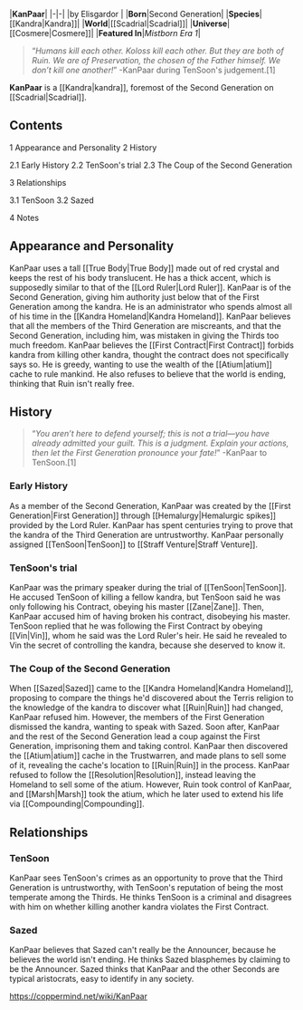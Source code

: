 |**KanPaar**|
|-|-|
|by  Elisgardor |
|**Born**|Second Generation|
|**Species**|[[Kandra\|Kandra]]|
|**World**|[[Scadrial\|Scadrial]]|
|**Universe**|[[Cosmere\|Cosmere]]|
|**Featured In**|*Mistborn Era 1*|

>“*Humans kill each other. Koloss kill each other. But they are both of Ruin. We are of Preservation, the chosen of the Father himself. We don’t kill one another!*”
\-KanPaar during TenSoon's judgement.[1]


**KanPaar** is a [[Kandra\|kandra]], foremost of the Second Generation on [[Scadrial\|Scadrial]].

## Contents

1 Appearance and Personality
2 History

2.1 Early History
2.2 TenSoon's trial
2.3 The Coup of the Second Generation


3 Relationships

3.1 TenSoon
3.2 Sazed


4 Notes


## Appearance and Personality
KanPaar uses a tall [[True Body\|True Body]] made out of red crystal and keeps the rest of his body translucent. He has a thick accent, which is supposedly similar to that of the [[Lord Ruler\|Lord Ruler]].
KanPaar is of the Second Generation, giving him authority just below that of the First Generation among the kandra. He is an administrator who spends almost all of his time in the [[Kandra Homeland\|Kandra Homeland]]. KanPaar believes that all the members of the Third Generation are miscreants, and that the Second Generation, including him, was mistaken in giving the Thirds too much freedom.
KanPaar believes the [[First Contract\|First Contract]] forbids kandra from killing other kandra, thought the contract does not specifically says so. He is greedy, wanting to use the wealth of the [[Atium\|atium]] cache to rule mankind. He also refuses to believe that the world is ending, thinking that Ruin isn't really free.

## History
>“*You aren’t here to defend yourself; this is not a trial—you have already admitted your guilt. This is a judgment. Explain your actions, then let the First Generation pronounce your fate!*”
\-KanPaar to TenSoon.[1]


### Early History
As a member of the Second Generation, KanPaar was created by the [[First Generation\|First Generation]] through [[Hemalurgy\|Hemalurgic spikes]] provided by the Lord Ruler. KanPaar has spent centuries trying to prove that the kandra of the Third Generation are untrustworthy. KanPaar personally assigned [[TenSoon\|TenSoon]] to [[Straff Venture\|Straff Venture]].

### TenSoon's trial
KanPaar was the primary speaker during the trial of [[TenSoon\|TenSoon]]. He accused TenSoon of killing a fellow kandra, but TenSoon said he was only following his Contract, obeying his master [[Zane\|Zane]]. Then, KanPaar accused him of having broken his contract, disobeying his master. TenSoon replied that he was following the First Contract by obeying [[Vin\|Vin]], whom he said was the Lord Ruler's heir. He said he revealed to Vin the secret of controlling the kandra, because she deserved to know it.

### The Coup of the Second Generation
When [[Sazed\|Sazed]] came to the [[Kandra Homeland\|Kandra Homeland]], proposing to compare the things he'd discovered about the Terris religion to the knowledge of the kandra to discover what [[Ruin\|Ruin]] had changed, KanPaar refused him. However, the members of the First Generation dismissed the kandra, wanting to speak with Sazed. Soon after, KanPaar and the rest of the Second Generation lead a coup against the First Generation, imprisoning them and taking control.
KanPaar then discovered the [[Atium\|atium]] cache in the Trustwarren, and made plans to sell some of it, revealing the cache's location to [[Ruin\|Ruin]] in the process. KanPaar refused to follow the [[Resolution\|Resolution]], instead leaving the Homeland to sell some of the atium. However, Ruin took control of KanPaar, and [[Marsh\|Marsh]] took the atium, which he later used to extend his life via [[Compounding\|Compounding]].

## Relationships
### TenSoon
KanPaar sees TenSoon's crimes as an opportunity to prove that the Third Generation is untrustworthy, with TenSoon's reputation of being the most temperate among the Thirds. He thinks TenSoon is a criminal and disagrees with him on whether killing another kandra violates the First Contract.

### Sazed
KanPaar believes that Sazed can't really be the Announcer, because he believes the world isn't ending. He thinks Sazed blasphemes by claiming to be the Announcer. Sazed thinks that KanPaar and the other Seconds are typical aristocrats, easy to identify in any society.



https://coppermind.net/wiki/KanPaar